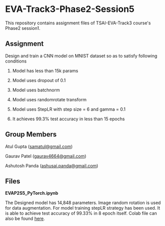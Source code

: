 # EVA-Track3-Phase2-Session5
This repository contains assignment files of TSAI-EVA-Track3 course's Phase2 session1.

## Assignment
Design and train a CNN model on MNIST dataset so as to satisfy following conditions

   1) Model has less than 15k params
   
   2) Model uses dropout of 0.1 
   
   3) Model uses batchnorm
   
   4) Model uses randomrotate transform
   
   5) Model uses StepLR with step size = 6 and gamma = 0.1
   
   6) It achieves 99.3% test accuracy in less than 15 epochs
 

## Group Members

Atul Gupta (samatul@gmail.com)

Gaurav Patel (gaurav4664@gmail.com)

Ashutosh Panda (ashusai.panda@gmail.com)


## Files

**EVAP2S5_PyTorch.ipynb**

The Designed model has 14,848 parameters. Image random rotation is used for data augmentation. For model training stepLR strategy has been used. It is able to achieve test accuracy of 99.33% in 8 epoch itself. Colab file can also be found [here](https://colab.research.google.com/drive/13OW_xD-tpx5MVXBvPlYG4lxT3pE6mEAm).


